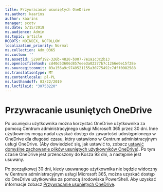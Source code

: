 ```yaml
---
title: Przywracanie usuniętych OneDrive
ms.author: kaarins
author: kaarins
manager: scotv
ms.date: 5/15/2018
ms.audience: Admin
ms.topic: article
ROBOTS: NOINDEX, NOFOLLOW
localization_priority: Normal
ms.collection: Adm_O365
ms.custom: ''
ms.assetid: 5298f192-326b-4820-b007-7e1a1c3c2b13
ms.openlocfilehash: cd40d53606d857eee3a02277b7c1266e0e15f28e
ms.sourcegitcommit: 03a156a9c9740521155a30775492c7dff0982588
ms.translationtype: MT
ms.contentlocale: pl-PL
ms.lasthandoff: 03/22/2019
ms.locfileid: "30753220"
---
```

# <a name="restore-a-deleted-onedrive"></a>Przywracanie usuniętych OneDrive

Po usunięciu użytkownika można korzystać OneDrive użytkownika za pomocą Centrum administracyjnego usługi Microsoft 365 przez 30 dni. Inne użytkownicy mogą nadal uzyskać dostęp do zawartości udostępnionego w OneDrive dla długości czasu, który ustawiono w Centrum administracyjnym usługi OneDrive. (Aby dowiedzieć się, jak ustawić to, zobacz [ustawić domyślne zachowanie plików usuniętych użytkowników OneDrive](https://go.microsoft.com/fwlink/?linkid=874267)). Po tym czasie OneDrive jest przenoszony do Kosza 93 dni, a następnie jest usuwany.
  
Po początkowej 30 dni, kiedy usuwanego użytkownika nie będzie widoczny w Centrum administracyjnym usługi Microsoft 365, można uzyskać dostęp do OneDrive użytkownika za pomocą środowiska PowerShell. Aby uzyskać informacje zobacz [Przywracanie usuniętych OneDrive](https://go.microsoft.com/fwlink/?linkid=874269).
  

